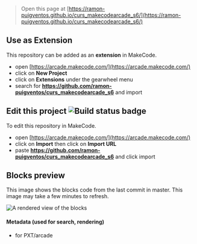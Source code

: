  


> Open this page at [https://ramon-puigventos.github.io/curs_makecodearcade_s6/](https://ramon-puigventos.github.io/curs_makecodearcade_s6/)

## Use as Extension

This repository can be added as an **extension** in MakeCode.

* open [https://arcade.makecode.com/](https://arcade.makecode.com/)
* click on **New Project**
* click on **Extensions** under the gearwheel menu
* search for **https://github.com/ramon-puigventos/curs_makecodearcade_s6** and import

## Edit this project ![Build status badge](https://github.com/ramon-puigventos/curs_makecodearcade_s6/workflows/MakeCode/badge.svg)

To edit this repository in MakeCode.

* open [https://arcade.makecode.com/](https://arcade.makecode.com/)
* click on **Import** then click on **Import URL**
* paste **https://github.com/ramon-puigventos/curs_makecodearcade_s6** and click import

## Blocks preview

This image shows the blocks code from the last commit in master.
This image may take a few minutes to refresh.

![A rendered view of the blocks](https://github.com/ramon-puigventos/curs_makecodearcade_s6/raw/master/.github/makecode/blocks.png)

#### Metadata (used for search, rendering)

* for PXT/arcade
<script src="https://makecode.com/gh-pages-embed.js"></script><script>makeCodeRender("{{ site.makecode.home_url }}", "{{ site.github.owner_name }}/{{ site.github.repository_name }}");</script>
